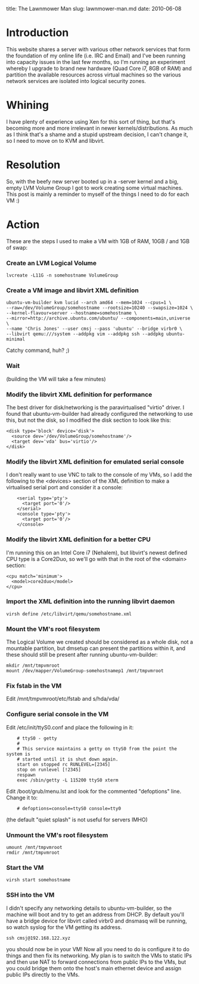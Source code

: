 title: The Lawnmower Man
slug: lawnmower-man.md
date: 2010-06-08


Introduction
============

This website shares a server with various other network services that form the foundation of my online life (i.e. IRC and Email) and I've been running into capacity issues in the last few months, so I'm running an experiment whereby I upgrade to brand new hardware (Quad Core i7, 8GB of RAM) and partition the available resources across virtual machines so the various network services are isolated into logical security zones.

Whining
=======

I have plenty of experience using Xen for this sort of thing, but that's becoming more and more irrelevant in newer kernels/distributions. As much as I think that's a shame and a stupid upstream decision, I can't change it, so I need to move on to KVM and libvirt.

Resolution
==========

So, with the beefy new server booted up in a -server kernel and a big, empty LVM Volume Group I got to work creating some virtual machines. This post is mainly a reminder to myself of the things I need to do for each VM :)

Action
======

These are the steps I used to make a VM with 1GB of RAM, 10GB / and 1GB of swap:

### Create an LVM Logical Volume

```
lvcreate -L11G -n somehostname VolumeGroup
```

### Create a VM image and libvirt XML definition

```
ubuntu-vm-builder kvm lucid --arch amd64 --mem=1024 --cpus=1 \
--raw=/dev/VolumeGroup/somehostname --rootsize=10240 --swapsize=1024 \
--kernel-flavour=server --hostname=somehostname \
--mirror=http://archive.ubuntu.com/ubuntu/ --components=main,universe \
--name 'Chris Jones' --user cmsj --pass 'ubuntu' --bridge virbr0 \
--libvirt qemu:///system --addpkg vim --addpkg ssh --addpkg ubuntu-minimal
```

Catchy command, huh? ;)

### Wait

(building the VM will take a few minutes)

### Modify the libvirt XML definition for performance

The best driver for disk/networking is the paravirtualised "virtio" driver. I found that ubuntu-vm-builder had already configured the networking to use this, but not the disk, so I modified the disk section to look like this:

```
<disk type='block' device='disk'>
  <source dev='/dev/VolumeGroup/somehostname'/>
  <target dev='vda' bus='virtio'/>
</disk>
```

### Modify the libvirt XML definition for emulated serial console

I don't really want to use VNC to talk to the console of my VMs, so I add the following to the &lt;devices&gt; section of the XML definition to make a virtualised serial port and consider it a console:

```
    <serial type='pty'>
      <target port='0'/>
    </serial>
    <console type='pty'>
      <target port='0'/>
    </console>
```

### Modify the libvirt XML definition for a better CPU

I'm running this on an Intel Core i7 (Nehalem), but libvirt's newest defined CPU type is a Core2Duo, so we'll go with that in the root of the &lt;domain&gt; section:

```
<cpu match='minimum'>
  <model>core2duo</model>
</cpu>
```

### Import the XML definition into the running libvirt daemon

```
virsh define /etc/libvirt/qemu/somehostname.xml
```

### Mount the VM's root filesystem

The Logical Volume we created should be considered as a whole disk, not a mountable partition, but dmsetup can present the partitions within it, and these should still be present after running ubuntu-vm-builder:

```
mkdir /mnt/tmpvmroot
mount /dev/mapper/VolumeGroup-somehostnamep1 /mnt/tmpvmroot
```

### Fix fstab in the VM

Edit /mnt/tmpvmroot/etc/fstab and s/hda/vda/

### Configure serial console in the VM

Edit ﻿/etc/init/ttyS0.conf and place the following in it:

```
    # ttyS0 - getty
    #
    # This service maintains a getty on ttyS0 from the point the system is
    # started until it is shut down again.
    start on stopped rc RUNLEVEL=[2345]
    stop on runlevel [!2345]
    respawn
    exec /sbin/getty -L 115200 ttyS0 xterm
```

Edit /boot/grub/menu.lst and look for the commented "defoptions" line. Change it to:

```
    # defoptions=console=ttyS0 console=tty0
```

(the default "quiet splash" is not useful for servers IMHO)

### Unmount the VM's root filesystem

```
umount /mnt/tmpvmroot
rmdir /mnt/tmpvmroot
```

### Start the VM

```
virsh start somehostname
```

### SSH into the VM

I didn't specify any networking details to ubuntu-vm-builder, so the machine will boot and try to get an address from DHCP. By default you'll have a bridge device for libvirt called virbr0 and dnsmasq will be running, so watch syslog for the VM getting its address.

```
ssh cmsj@192.168.122.xyz
```

you should now be in your VM! Now all you need to do is configure it to do things and then fix its networking. My plan is to switch the VMs to static IPs and then use NAT to forward connections from public IPs to the VMs, but you could bridge them onto the host's main ethernet device and assign public IPs directly to the VMs.